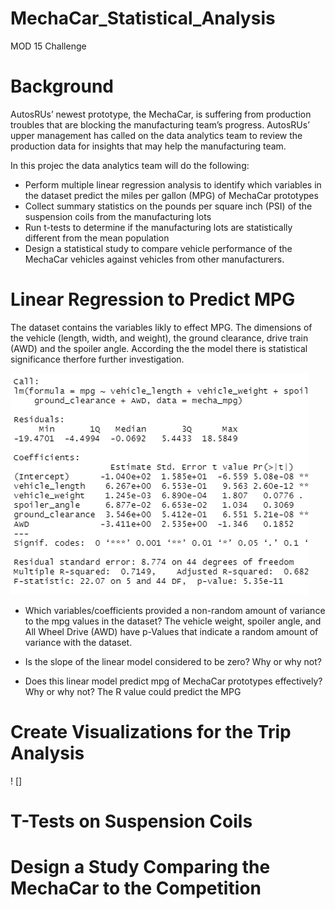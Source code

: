 # MechaCar_Statistical_Analysis
MOD 15 Challenge
# Background
AutosRUs’ newest prototype, the MechaCar, is suffering from production troubles that are blocking the manufacturing team’s progress. AutosRUs’ upper management has called on the data analytics team to review the production data for insights that may help the manufacturing team.

In this projec the data analytics team will do the following:

  * Perform multiple linear regression analysis to identify which variables in the dataset predict the miles per gallon (MPG) of MechaCar prototypes
  * Collect summary statistics on the pounds per square inch (PSI) of the suspension coils from the manufacturing lots
  * Run t-tests to determine if the manufacturing lots are statistically different from the mean population
  * Design a statistical study to compare vehicle performance of the MechaCar vehicles against vehicles from other manufacturers. 


# Linear Regression to Predict MPG
The dataset contains the variables likly to effect MPG. The dimensions of the vehicle (length, width, and weight), the ground clearance, drive train (AWD) and the spoiler angle. According the the model there is statistical significance therfore further investigation.  

![Statistical Summary](https://github.com/JBtallgrass/MechaCar_Statistical_Analysis/blob/main/Images/Deliverable%201a.png)

  * Which variables/coefficients provided a non-random amount of variance to the mpg values in the dataset?
The vehicle weight, spoiler angle, and All Wheel Drive (AWD) have p-Values that indicate a random amount of variance with the dataset.

  * Is the slope of the linear model considered to be zero? Why or why not?


  * Does this linear model predict mpg of MechaCar prototypes effectively? Why or why not?
The R value could predict the MPG 


# Create Visualizations for the Trip Analysis
 ! []

# T-Tests on Suspension Coils



# Design a Study Comparing the MechaCar to the Competition
